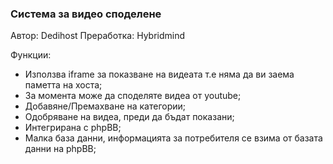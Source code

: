 ### Система за видео споделене

Автор: Dedihost
Преработка: Hybridmind

Функции:
- Използва iframe за показване на видеата т.е няма да ви заема паметта на хоста;
- За момента може да споделяте видеа от youtube;
- Добавяне/Премахване на категории;
- Одобряване на видеа, преди да бъдат показани;
- Интегрирана с phpBB;
- Малка база данни, информацията за потребителя се взима от базата данни на phpBB;
